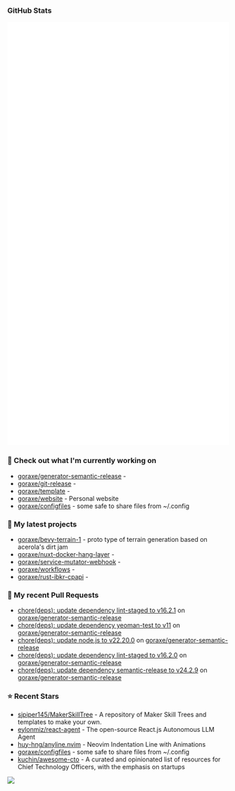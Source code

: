 
### GitHub Stats

<p align="left"><img src="https://raw.githubusercontent.com/goraxe/goraxe/main/github-metrics.svg" /></p>

### 👷 Check out what I'm currently working on

- [goraxe/generator-semantic-release](https://github.com/goraxe/generator-semantic-release) - 
- [goraxe/git-release](https://github.com/goraxe/git-release) - 
- [goraxe/template](https://github.com/goraxe/template) - 
- [goraxe/website](https://github.com/goraxe/website) - Personal website
- [goraxe/configfiles](https://github.com/goraxe/configfiles) - some safe to share files from ~/.config 
### 🌱 My latest projects

- [goraxe/bevy-terrain-1](https://github.com/goraxe/bevy-terrain-1) - proto type of terrain generation based on acerola&#39;s dirt jam
- [goraxe/nuxt-docker-hang-layer](https://github.com/goraxe/nuxt-docker-hang-layer) - 
- [goraxe/service-mutator-webhook](https://github.com/goraxe/service-mutator-webhook) - 
- [goraxe/workflows](https://github.com/goraxe/workflows) - 
- [goraxe/rust-ibkr-cpapi](https://github.com/goraxe/rust-ibkr-cpapi) - 
### 🔨 My recent Pull Requests

- [chore(deps): update dependency lint-staged to v16.2.1](https://github.com/goraxe/generator-semantic-release/pull/246) on [goraxe/generator-semantic-release](https://github.com/goraxe/generator-semantic-release)
- [chore(deps): update dependency yeoman-test to v11](https://github.com/goraxe/generator-semantic-release/pull/245) on [goraxe/generator-semantic-release](https://github.com/goraxe/generator-semantic-release)
- [chore(deps): update node.js to v22.20.0](https://github.com/goraxe/generator-semantic-release/pull/244) on [goraxe/generator-semantic-release](https://github.com/goraxe/generator-semantic-release)
- [chore(deps): update dependency lint-staged to v16.2.0](https://github.com/goraxe/generator-semantic-release/pull/243) on [goraxe/generator-semantic-release](https://github.com/goraxe/generator-semantic-release)
- [chore(deps): update dependency semantic-release to v24.2.9](https://github.com/goraxe/generator-semantic-release/pull/242) on [goraxe/generator-semantic-release](https://github.com/goraxe/generator-semantic-release)
### ⭐ Recent Stars

- [sjpiper145/MakerSkillTree](https://github.com/sjpiper145/MakerSkillTree) - A repository of Maker Skill Trees and templates to make your own.  
- [eylonmiz/react-agent](https://github.com/eylonmiz/react-agent) - The open-source React.js Autonomous LLM Agent
- [huy-hng/anyline.nvim](https://github.com/huy-hng/anyline.nvim) - Neovim Indentation Line with Animations
- [goraxe/configfiles](https://github.com/goraxe/configfiles) - some safe to share files from ~/.config 
- [kuchin/awesome-cto](https://github.com/kuchin/awesome-cto) - A curated and opinionated list of resources for Chief Technology Officers, with the emphasis on startups

![](https://komarev.com/ghpvc/?username=goraxe)
